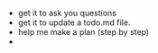 - get it to ask you questions 
- get it to update a todo.md file. 
- help me make a plan (step by step)
- 